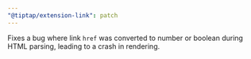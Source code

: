 ```yaml
---
"@tiptap/extension-link": patch
---
```


Fixes a bug where link `href` was converted to number or boolean during HTML parsing, leading to a crash in rendering.
